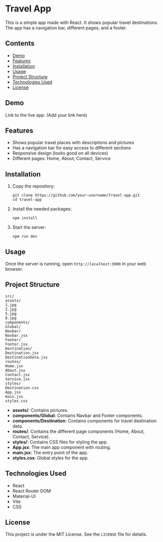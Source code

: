 <body>
    <h1>Travel App</h1>
    <p>This is a simple app made with React. It shows popular travel destinations. The app has a navigation bar, different pages, and a footer.</p>
    <h2>Contents</h2>
    <ul>
        <li><a href="#demo">Demo</a></li>
        <li><a href="#features">Features</a></li>
        <li><a href="#installation">Installation</a></li>
        <li><a href="#usage">Usage</a></li>
        <li><a href="#project-structure">Project Structure</a></li>
        <li><a href="#technologies-used">Technologies Used</a></li>
        <li><a href="#license">License</a></li>
    </ul>
    <h2 id="demo">Demo</h2>
    <p>Link to the live app: (Add your link here)</p>
    <h2 id="features">Features</h2>
    <ul>
        <li>Shows popular travel places with descriptions and pictures</li>
        <li>Has a navigation bar for easy access to different sections</li>
        <li>Responsive design (looks good on all devices)</li>
        <li>Different pages: Home, About, Contact, Service</li>
    </ul>
    <h2 id="installation">Installation</h2>
    <ol>
        <li>Copy the repository:
            <pre><code>git clone https://github.com/your-username/travel-app.git
cd travel-app</code></pre>
</li>
<li>Install the needed packages:
<pre><code>npm install</code></pre>
</li>
<li>Start the server:
<pre><code>npm run dev</code></pre>
</li>
</ol>
    <h2 id="usage">Usage</h2>
    <p>Once the server is running, open <code>http://localhost:3000</code> in your web browser.</p>
    <h2 id="project-structure">Project Structure</h2>
    <pre><code>src/
assets/
1.jpg
2.jpg
5.jpg
8.jpg
components/
Global/
Navbar/
Navbar.jsx
Footer/
Footer.jsx
Destination/
Destination.jsx
DestinationData.jsx
routes/
Home.jsx
About.jsx
Contact.jsx
Service.jsx
styles/
Destination.css
App.jsx
main.jsx
styles.css</code></pre>
<ul>
<li><strong>assets/</strong>: Contains pictures.</li>
<li><strong>components/Global</strong>: Contains Navbar and Footer components.</li>
<li><strong>components/Destination</strong>: Contains components for travel destination data.</li>
<li><strong>routes/</strong>: Contains the different page components (Home, About, Contact, Service).</li>
<li><strong>styles/</strong>: Contains CSS files for styling the app.</li>
<li><strong>App.jsx</strong>: The main app component with routing.</li>
<li><strong>main.jsx</strong>: The entry point of the app.</li>
<li><strong>styles.css</strong>: Global styles for the app.</li>
</ul>
    <h2 id="technologies-used">Technologies Used</h2>
    <ul>
        <li>React</li>
        <li>React Router DOM</li>
        <li>Material-UI</li>
        <li>Vite</li>
        <li>CSS</li>
    </ul>
    <h2 id="license">License</h2>
    <p>This project is under the MIT License. See the <code>LICENSE</code> file for details.</p>
</body>
